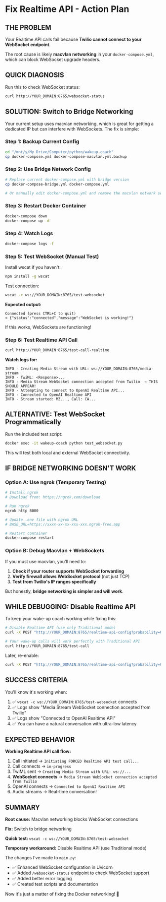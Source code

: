 # Fix Realtime API - Action Plan

## THE PROBLEM

Your Realtime API calls fail because **Twilio cannot connect to your WebSocket endpoint**. 

The root cause is likely **macvlan networking** in your `docker-compose.yml`, which can block WebSocket upgrade headers.

## QUICK DIAGNOSIS

Run this to check WebSocket status:
```bash
curl http://YOUR_DOMAIN:8765/websocket-status
```

## SOLUTION: Switch to Bridge Networking

Your current setup uses macvlan networking, which is great for getting a dedicated IP but can interfere with WebSockets. The fix is simple:

### Step 1: Backup Current Config
```bash
cd "/mnt/y/My Drive/Computer/python/wakeup-coach"
cp docker-compose.yml docker-compose-macvlan.yml.backup
```

### Step 2: Use Bridge Network Config
```bash
# Replace current docker-compose.yml with bridge version
cp docker-compose-bridge.yml docker-compose.yml

# Or manually edit docker-compose.yml and remove the macvlan network section
```

### Step 3: Restart Docker Container
```bash
docker-compose down
docker-compose up -d
```

### Step 4: Watch Logs
```bash
docker-compose logs -f
```

### Step 5: Test WebSocket (Manual Test)

Install wscat if you haven't:
```bash
npm install -g wscat
```

Test connection:
```bash
wscat -c ws://YOUR_DOMAIN:8765/test-websocket
```

**Expected output:**
```
Connected (press CTRL+C to quit)
< {"status":"connected","message":"WebSocket is working!"}
```

If this works, WebSockets are functioning!

### Step 6: Test Realtime API Call
```bash
curl http://YOUR_DOMAIN:8765/test-call-realtime
```

**Watch logs for:**
```
INFO - Creating Media Stream with URL: ws://YOUR_DOMAIN:8765/media-stream
INFO - TwiML: <Response>...
INFO - Media Stream WebSocket connection accepted from Twilio  ← THIS SHOULD APPEAR!
INFO - Attempting to connect to OpenAI Realtime API...
INFO - Connected to OpenAI Realtime API
INFO - Stream started: MZ..., Call: CA...
```

## ALTERNATIVE: Test WebSocket Programmatically

Run the included test script:
```bash
docker exec -it wakeup-coach python test_websocket.py
```

This will test both local and external WebSocket connectivity.

## IF BRIDGE NETWORKING DOESN'T WORK

### Option A: Use ngrok (Temporary Testing)

```bash
# Install ngrok
# Download from: https://ngrok.com/download

# Run ngrok
ngrok http 8000

# Update .env file with ngrok URL
# BASE_URL=https://xxxx-xx-xx-xxx-xxx.ngrok-free.app

# Restart container
docker-compose restart
```

### Option B: Debug Macvlan + WebSockets

If you must use macvlan, you'll need to:

1. **Check if your router supports WebSocket forwarding**
2. **Verify firewall allows WebSocket protocol** (not just TCP)
3. **Test from Twilio's IP ranges specifically**

But honestly, **bridge networking is simpler and will work**.

## WHILE DEBUGGING: Disable Realtime API

To keep your wake-up coach working while fixing this:

```bash
# Disable Realtime API (use only Traditional mode)
curl -X POST "http://YOUR_DOMAIN:8765/realtime-api-config?probability=0.0"

# Your wake-up calls will work perfectly with Traditional API
curl http://YOUR_DOMAIN:8765/test-call
```

Later, re-enable:
```bash
curl -X POST "http://YOUR_DOMAIN:8765/realtime-api-config?probability=0.5"
```

## SUCCESS CRITERIA

You'll know it's working when:

1. ✅ `wscat -c ws://YOUR_DOMAIN:8765/test-websocket` connects
2. ✅ Logs show "Media Stream WebSocket connection accepted from Twilio"
3. ✅ Logs show "Connected to OpenAI Realtime API"
4. ✅ You can have a natural conversation with ultra-low latency

## EXPECTED BEHAVIOR

**Working Realtime API call flow:**

1. Call initiated → `Initiating FORCED Realtime API test call...`
2. Call connects → `in-progress`
3. TwiML sent → `Creating Media Stream with URL: ws://...`
4. **WebSocket connects** → `Media Stream WebSocket connection accepted from Twilio`
5. OpenAI connects → `Connected to OpenAI Realtime API`
6. Audio streams → Real-time conversation!

## SUMMARY

**Root cause:** Macvlan networking blocks WebSocket connections

**Fix:** Switch to bridge networking

**Quick test:** `wscat -c ws://YOUR_DOMAIN:8765/test-websocket`

**Temporary workaround:** Disable Realtime API (use Traditional mode)

The changes I've made to `main.py`:
- ✅ Enhanced WebSocket configuration in Uvicorn
- ✅ Added `/websocket-status` endpoint to check WebSocket support
- ✅ Added better error logging
- ✅ Created test scripts and documentation

Now it's just a matter of fixing the Docker networking! 🚀

